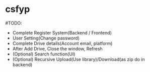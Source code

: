 # csfyp

#TODO:
* Complete Register System(Backend / Frontend)
* User Setting(Change password)
* Complete Drive details(Account email, platform)
* After Add Drive, Close the window, Refresh
* (Optional) Search function(UI)
* (Optional) Recursive Upload(Use library)/Download(as zip do in backend)
